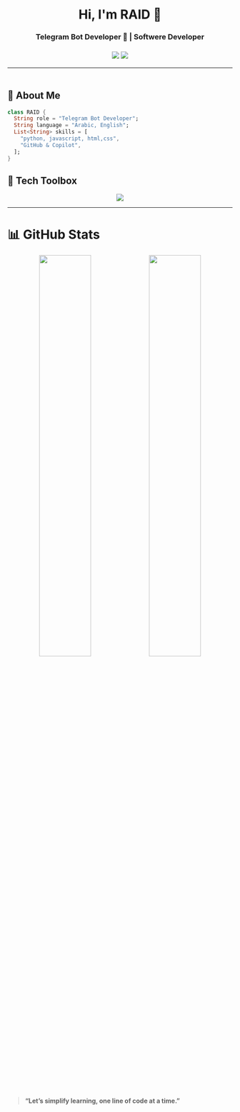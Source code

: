<h1 align="center">Hi, I'm RAID  👋</h1>
<h3 align="center">Telegram Bot Developer 🧠 | Softwere Developer <h3/>

<p align="center">
  <a href="https://instagram.com/ahmed.aaddel"><img src="https://img.shields.io/badge/@ahmed.aaddel-E4405F?style=for-the-badge&logo=instagram&logoColor=white" /></a>
  <a href="https://www.youtube.com/@Learn_Simply/videos/?sub_confirmation=1"><img src="https://img.shields.io/badge/YouTube-Learn_Simply-FF0000?style=for-the-badge&logo=youtube&logoColor=white" /></a>
</p>

---

<img src="https://media.giphy.com/media/3o7abKhOpu0NwenH3O/giphy.gif" width="100%" height="3px" />

## 🚀 About Me

```dart
class RAID {
  String role = "Telegram Bot Developer";
  String language = "Arabic, English";
  List<String> skills = [
    "python, javascript, html,css",
    "GitHub & Copilot",
  ];
}
```

## 🧰 Tech Toolbox

<p align="center">
  <img src="https://skillicons.dev/icons?i=javascript,,typescript,html,css,react,fastapi,redis,sqlite,mongodb,python,vscode,github,figma,git,bash" />
</p>

---

# 📊 GitHub Stats

<p align="center">
  <img src="https://github-readme-stats.vercel.app/api?username=radfx-2&show_icons=true&theme=tokyonight&hide_border=true&border_radius=10" width="48%" />
  <img src="https://github-readme-streak-stats.herokuapp.com/?user=radfx-2&theme=tokyonight&hide_border=true&border_radius=10" width="48%" />
</p>




> **“Let’s simplify learning, one line of code at a time.”**

